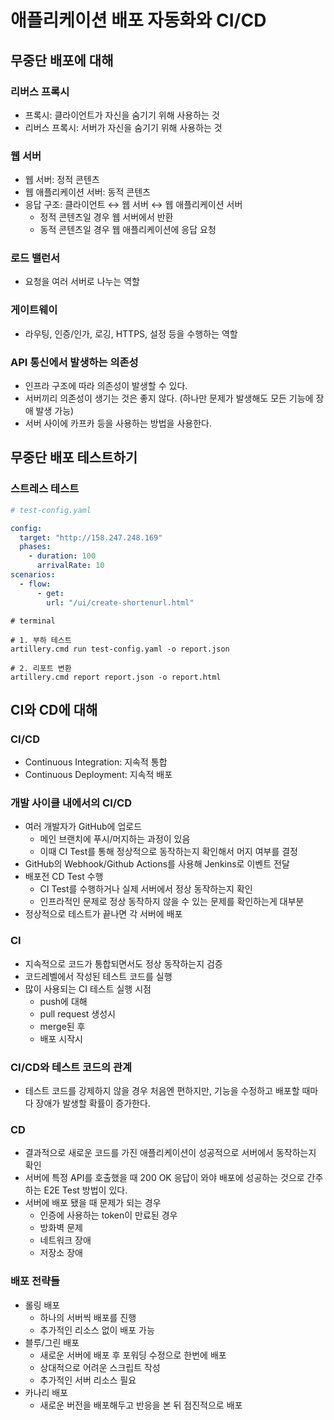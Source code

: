 # 애플리케이션 배포 자동화와 CI/CD

## 무중단 배포에 대해

### 리버스 프록시

- 프록시: 클라이언트가 자신을 숨기기 위해 사용하는 것
- 리버스 프록시: 서버가 자신을 숨기기 위해 사용하는 것

### 웹 서버

- 웹 서버: 정적 콘텐츠
- 웹 애플리케이션 서버: 동적 콘텐츠
- 응답 구조: 클라이언트 ↔ 웹 서버 ↔ 웹 애플리케이션 서버
    - 정적 콘텐츠일 경우 웹 서버에서 반환
    - 동적 콘텐츠일 경우 웹 애플리케이션에 응답 요청

### 로드 밸런서

- 요청을 여러 서버로 나누는 역할

### 게이트웨이

- 라우팅, 인증/인가, 로깅, HTTPS, 설정 등을 수행하는 역할

### API 통신에서 발생하는 의존성

- 인프라 구조에 따라 의존성이 발생할 수 있다.
- 서버끼리 의존성이 생기는 것은 좋지 않다. (하나만 문제가 발생해도 모든 기능에 장애 발생 가능)
- 서버 사이에 카프카 등을 사용하는 방법을 사용한다.

## 무중단 배포 테스트하기

### 스트레스 테스트

```yaml
# test-config.yaml

config:
  target: "http://158.247.248.169"
  phases:
    - duration: 100
      arrivalRate: 10
scenarios:
  - flow:
      - get:
        url: "/ui/create-shortenurl.html"

```

```
# terminal

# 1. 부하 테스트
artillery.cmd run test-config.yaml -o report.json

# 2. 리포트 변환
artillery.cmd report report.json -o report.html
```

## CI와 CD에 대해

### CI/CD

- Continuous Integration: 지속적 통합
- Continuous Deployment: 지속적 배포

### 개발 사이클 내에서의 CI/CD

- 여러 개발자가 GitHub에 업로드
    - 메인 브랜치에 푸시/머지하는 과정이 있음
    - 이때 CI Test를 통해 정상적으로 동작하는지 확인해서 머지 여부를 결정
- GitHub의 Webhook/Github Actions를 사용해 Jenkins로 이벤트 전달
- 배포전 CD Test 수행
    - CI Test를 수행하거나 실제 서버에서 정상 동작하는지 확인
    - 인프라적인 문제로 정상 동작하지 않을 수 있는 문제를 확인하는게 대부분
- 정상적으로 테스트가 끝나면 각 서버에 배포

### CI

- 지속적으로 코드가 통합되면서도 정상 동작하는지 검증
- 코드레벨에서 작성된 테스트 코드를 실행
- 많이 사용되는 CI 테스트 실행 시점
    - push에 대해
    - pull request 생성시
    - merge된 후
    - 배포 시작시

### CI/CD와 테스트 코드의 관계

- 테스트 코드를 강제하지 않을 경우 처음엔 편하지만, 기능을 수정하고 배포할 때마다 장애가 발생할 확률이 증가한다.

### CD

- 결과적으로 새로운 코드를 가진 애플리케이션이 성공적으로 서버에서 동작하는지 확인
- 서버에 특정 API를 호출했을 때 200 OK 응답이 와야 배포에 성공하는 것으로 간주하는 E2E Test 방법이 있다.
- 서버에 배포 됐을 때 문제가 되는 경우
    - 인증에 사용하는 token이 만료된 경우
    - 방화벽 문제
    - 네트워크 장애
    - 저장소 장애

### 배포 전략들

- 롤링 배포
    - 하나의 서버씩 배포를 진행
    - 추가적인 리소스 없이 배포 가능
- 블루/그린 배포
    - 새로운 서버에 배포 후 포워딩 수정으로 한번에 배포
    - 상대적으로 어려운 스크립트 작성
    - 추가적인 서버 리소스 필요
- 카나리 배포
    - 새로운 버전을 배포해두고 반응을 본 뒤 점진적으로 배포